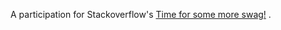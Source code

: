 A participation for Stackoverflow's [Time for some more swag!](https://meta.stackexchange.com/questions/318910/time-for-some-more-swag) .
